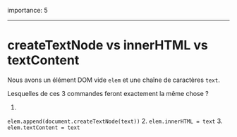 importance: 5

---

# createTextNode vs innerHTML vs textContent

Nous avons un élément DOM vide `elem` et une chaîne de caractères `text`.

Lesquelles de ces 3 commandes feront exactement la même chose ?

1.
`elem.append(document.createTextNode(text))`
2.
`elem.innerHTML = text`
3.
`elem.textContent = text`
